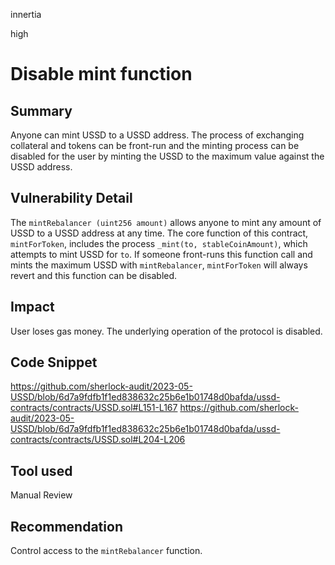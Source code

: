 innertia

high

# Disable mint function

## Summary
Anyone can mint USSD to a USSD address.
The process of exchanging collateral and tokens can be front-run and the minting process can be disabled for the user by minting the USSD to the maximum value against the USSD address.
## Vulnerability Detail
The `mintRebalancer (uint256 amount)` allows anyone to mint any amount of USSD to a USSD address at any time.
The core function of this contract, `mintForToken`, includes the process `_mint(to, stableCoinAmount)`, which attempts to mint USSD for `to`.
If someone front-runs this function call and mints the maximum USSD with `mintRebalancer`, `mintForToken` will always revert and this function can be disabled.
## Impact
User loses gas money. The underlying operation of the protocol is disabled.
## Code Snippet
https://github.com/sherlock-audit/2023-05-USSD/blob/6d7a9fdfb1f1ed838632c25b6e1b01748d0bafda/ussd-contracts/contracts/USSD.sol#L151-L167
https://github.com/sherlock-audit/2023-05-USSD/blob/6d7a9fdfb1f1ed838632c25b6e1b01748d0bafda/ussd-contracts/contracts/USSD.sol#L204-L206
## Tool used

Manual Review

## Recommendation
Control access to the `mintRebalancer` function.

